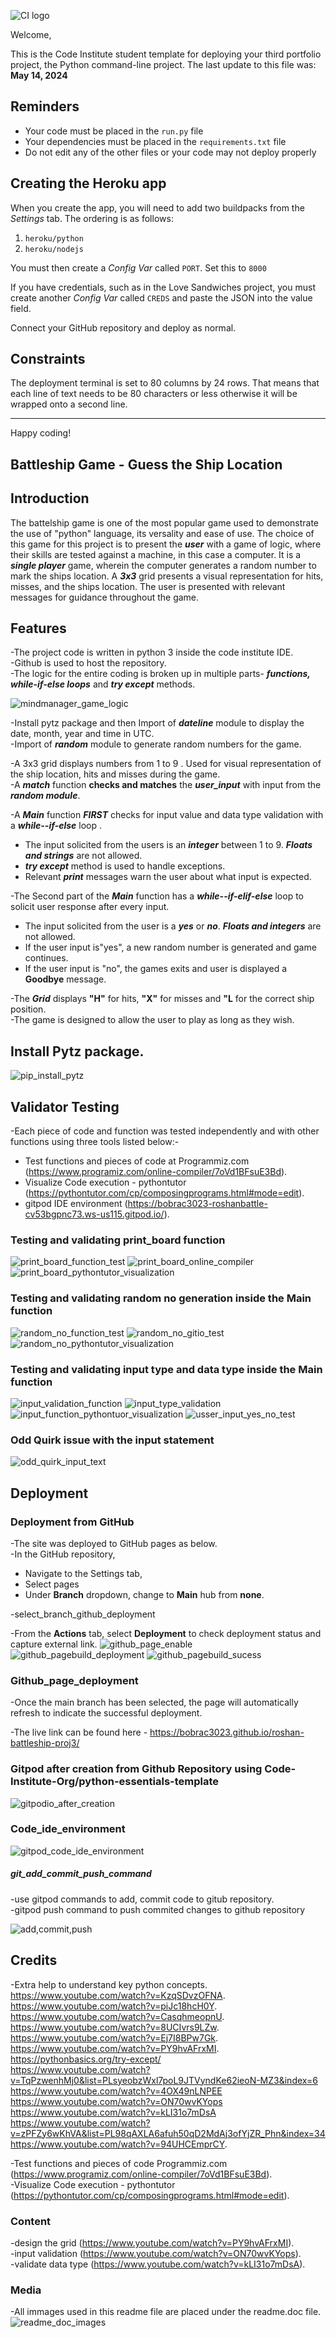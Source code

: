 ![CI logo](https://codeinstitute.s3.amazonaws.com/fullstack/ci_logo_small.png)

Welcome,

This is the Code Institute student template for deploying your third portfolio project, the Python command-line project. The last update to this file was: **May 14, 2024**

## Reminders

- Your code must be placed in the `run.py` file
- Your dependencies must be placed in the `requirements.txt` file
- Do not edit any of the other files or your code may not deploy properly

## Creating the Heroku app

When you create the app, you will need to add two buildpacks from the _Settings_ tab. The ordering is as follows:

1. `heroku/python`
2. `heroku/nodejs`

You must then create a _Config Var_ called `PORT`. Set this to `8000`

If you have credentials, such as in the Love Sandwiches project, you must create another _Config Var_ called `CREDS` and paste the JSON into the value field.

Connect your GitHub repository and deploy as normal.

## Constraints

The deployment terminal is set to 80 columns by 24 rows. That means that each line of text needs to be 80 characters or less otherwise it will be wrapped onto a second line.

---

Happy coding!

## Battleship Game - Guess the Ship Location

## Introduction
The battelship game is one of the most popular game used to demonstrate the use of "python" language, its versality and ease of use.
The choice of this game for this project is to present the ***user*** with a game of logic, where their skills are tested against a machine, in this case a computer. It is a ***single player*** game, wherein the computer generates a random number to mark the ships location. A ***3x3*** grid presents a visual representation for hits, misses, and the ships location. The user is presented with relevant messages for guidance throughout the game. 

## Features
-The project code is written in python 3 inside the code institute IDE.   
-Github is used to host the repository.  
-The logic for the entire coding is broken up in multiple parts- ***functions, while-if-else loops*** and ***try except*** methods.

![mindmanager_game_logic](readme.doc/mindmanager_game_logic.png)

-Install pytz package and then Import of ***dateline*** module to display the date, month, year and time in UTC.  
-Import of  ***random*** module to generate random numbers for the game.  

-A 3x3 grid displays numbers from 1 to 9 . Used for visual representation of the ship location, hits and misses during the game.  
-A ***match*** function **checks and matches** the  ***user_input*** with input from the ***random module***.  

-A ***Main*** function ***FIRST*** checks for input value and data type validation  with a ***while--if-else*** loop .  
- The input solicited from the users is an ***integer*** between 1 to 9. ***Floats and strings*** are not allowed.  
- ***try except*** method is used to handle exceptions.  
- Relevant ***print*** messages warn the user about what input is expected.  

-The Second part of the ***Main*** function has a ***while--if-elif-else*** loop to solicit user response after every input.  
- The input solicited from the user is a ***yes*** or ***no***. ***Floats and integers*** are not allowed.  
- If the user input is"yes", a new random number is generated and game continues.  
- If the user input is "no", the games exits and user is displayed a **Goodbye** message.   

-The ***Grid*** displays **"H"** for hits, **"X"** for misses and **"L** for the correct ship position.  
-The game is designed to allow the user to play as long as they wish.  


## Install Pytz package.

![pip_install_pytz](readme.doc/pip_install_pytz.png)

## Validator Testing
-Each piece of code and function was tested independently and with other functions using three tools listed below:-  
- Test functions and pieces of code at Programmiz.com  (https://www.programiz.com/online-compiler/7oVd1BFsuE3Bd).  
- Visualize Code execution - pythontutor (https://pythontutor.com/cp/composingprograms.html#mode=edit).  
- gitpod IDE environment  (https://bobrac3023-roshanbattle-cv53bgpnc73.ws-us115.gitpod.io/).  


### Testing and validating print_board function

![print_board_function_test](readme.doc/print_board_function_output.png)
![print_board_online_compiler](readme.doc/print_board_online_compiler_test.png)
![print_board_pythontutor_visualization](readme.doc/print_board_pythontutor_visualization.png)

### Testing and validating random no generation inside the Main function

![random_no_function_test](readme.doc/random_no_function_test.png)
![random_no_gitio_test](readme.doc/random_no_gitio_test.png)
![random_no_pythontutor_visualization](readme.doc/random_no_pythontutor_visualizaton.png)

### Testing and validating input type and data type inside the Main function
![input_validation_function](readme.doc/input_validation_function.png)
![input_type_validation](readme.doc/input_type_validation.png)
![input_function_pythontuor_visualization](readme.doc/input_fuction_pythontutor_visualization.png)
![usser_input_yes_no_test](readme.doc/user_input_yes_no_test.png)

### Odd Quirk issue with the input statement 

![odd_quirk_input_text](readme.doc/odd_quirk_input_text_issue.png)

## Deployment

### Deployment from GitHub
-The site was deployed to GitHub pages as below.  
-In the GitHub repository,
-   Navigate to the Settings tab,
-   Select pages
-   Under **Branch** dropdown, change to **Main** hub from **none**.

-select_branch_github_deployment

-From the **Actions** tab, select **Deployment** to check deployment status and capture external link.
![github_page_enable](github_page_enable.png)
![github_pagebuild_deployment](github_pagebuild_deployment.png)
![github_pagebuild_sucess](github_pagebuild_sucess.png)

### Github_page_deployment

-Once the main branch has been selected, the page will automatically refresh to indicate the successful deployment.

-The live link can be found here - https://bobrac3023.github.io/roshan-battleship-proj3/

### Gitpod after creation from Github Repository using Code-Institute-Org/python-essentials-template

![gitpodio_after_creation](readme.doc/gitpodio_after_creation.png)

### Code_ide_environment

![gitpod_code_ide_environment](readme.doc/gitpod_code_ide_environment.png)

##### git_add_commit_push_command

-use gitpod commands to add, commit code to gitub repository.  
-gitpod push command to push commited changes to github repository 

![add,commit,push](readme.doc/add_commit_push_github.png)




## Credits
-Extra help to understand key python concepts.  
    https://www.youtube.com/watch?v=KzqSDvzOFNA.  
    https://www.youtube.com/watch?v=piJc18hcH0Y.  
    https://www.youtube.com/watch?v=CasqhmeopnU.  
    https://www.youtube.com/watch?v=8UCIvrs9LZw.  
    https://www.youtube.com/watch?v=Ej7I8BPw7Gk.  
    https://www.youtube.com/watch?v=PY9hvAFrxMI.  
    https://pythonbasics.org/try-except/  
    https://www.youtube.com/watch?v=TqPzwenhMj0&list=PLsyeobzWxl7poL9JTVyndKe62ieoN-MZ3&index=6  
    https://www.youtube.com/watch?v=4OX49nLNPEE  
    https://www.youtube.com/watch?v=ON70wvKYops
    https://www.youtube.com/watch?v=kLI31o7mDsA  
    https://www.youtube.com/watch?v=zPFZy6wKhVA&list=PL98qAXLA6afuh50qD2MdAj3ofYjZR_Phn&index=34  
    https://www.youtube.com/watch?v=94UHCEmprCY.  

-Test functions and pieces of code Programmiz.com  (https://www.programiz.com/online-compiler/7oVd1BFsuE3Bd).  
-Visualize Code execution - pythontutor (https://pythontutor.com/cp/composingprograms.html#mode=edit).  


### Content

-design the grid (https://www.youtube.com/watch?v=PY9hvAFrxMI).  
-input validation (https://www.youtube.com/watch?v=ON70wvKYops).  
-validate data type (https://www.youtube.com/watch?v=kLI31o7mDsA).  

### Media
-All immages used in this readme file are placed under the readme.doc file.
![readme_doc_images](readme.doc/readme_doc_images.png) 